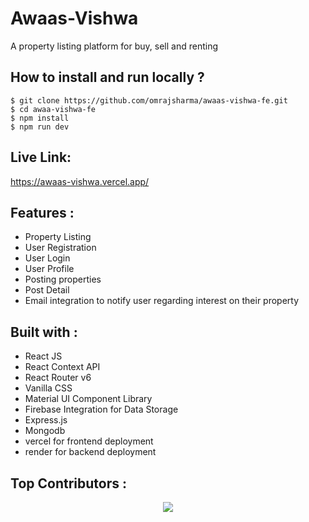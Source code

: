 # Awaas-Vishwa
A property listing platform for buy, sell and renting
## How to install and run locally ?
```
$ git clone https://github.com/omrajsharma/awaas-vishwa-fe.git
$ cd awaa-vishwa-fe
$ npm install
$ npm run dev
```
## Live Link:
https://awaas-vishwa.vercel.app/
## Features :
- Property Listing
- User Registration  
- User Login
- User Profile
- Posting properties
- Post Detail
- Email integration to notify user regarding interest on their property
## Built with :
- React JS
- React Context API
- React Router v6
- Vanilla CSS
- Material UI Component Library
- Firebase Integration for Data Storage
- Express.js
- Mongodb
- vercel for frontend deployment
- render for backend deployment
## Top Contributors :
<div align="center">
<a href="https://github.com/omrajsharma/awaas-vishwa-fe/graphs/contributors">
  <img src="https://contributors-img.web.app/image?repo=omrajsharma/awaas-vishwa-fe" />
</a>
</div>